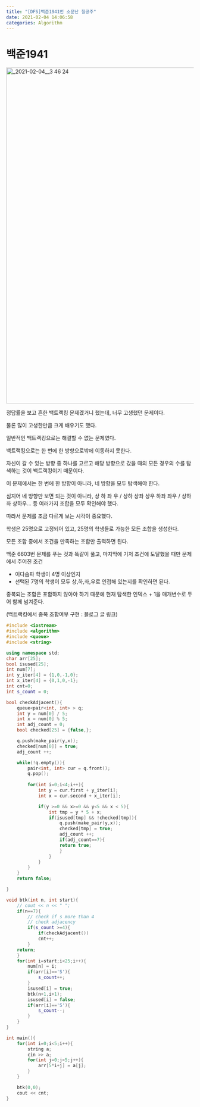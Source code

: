 ```yaml
---
title: "[DFS]백준1941번 소문난 칠공주"
date: 2021-02-04 14:06:58
categories: Algorithm
---
```

# 백준1941

<img width="903" alt="_2021-02-04__3 46 24" src="https://user-images.githubusercontent.com/55180768/106849068-6dcb6900-66f5-11eb-83d3-6f18b5edd7fb.png">

정답률을 보고 흔한 백트랙킹 문제겠거니 했는데, 너무 고생했던 문제이다. 

물론 많이 고생한만큼 크게 배우기도 했다. 

일반적인 백트랙킹으로는 해결할 수 없는 문제였다. 

백트랙킹으로는 한 번에 한 방향으로밖에 이동하지 못한다. 

자신이 갈 수 있는 방향 중 하나를 고르고 해당 방향으로 갔을 때의 모든 경우의 수를 탐색하는 것이 백트랙킹이기 때문이다. 

이 문제에서는 한 번에 한 방향이 아니라, 네 방향을 모두 탐색해야 한다. 

심지어 네 방향만 보면 되는 것이 아니라, 상 하 좌 우 / 상하 상좌 상우 하좌 좌우 / 상하좌 상하우... 등 여러가지 조합을 모두 확인해야 했다. 

따라서 문제를 조금 다르게 보는 시각이 중요했다. 

학생은 25명으로 고정되어 있고, 25명의 학생들로 가능한 모든 조합을 생성한다. 

모든 조합 중에서 조건을 만족하는 조합만 출력하면 된다. 

백준 6603번 문제를 푸는 것과 똑같이 풀고, 마지막에 기저 조건에 도달했을 때만 문제에서 주어진 조건 

- 이다솜파 학생이 4명 이상인지
- 선택된 7명의 학생이 모두 상,하,좌,우로 인접해 있는지를 확인하면 된다.

중복되는 조합은 포함하지 않아야 하기 때문에 현재 탐색한 인덱스 + 1을 매개변수로 두어 함께 넘겨준다. 

(백트랙킹에서 중복 조합여부 구현 : 블로그 글 링크)

```cpp
#include <iostream>
#include <algorithm>
#include <queue>
#include <string>

using namespace std;
char arr[25];
bool isused[25];
int num[7];
int y_iter[4] = {1,0,-1,0};
int x_iter[4] = {0,1,0,-1};
int cnt=0;
int s_count = 0;

bool checkAdjacent(){
    queue<pair<int, int> > q;
    int y = num[0] / 5;
    int x = num[0] % 5;
    int adj_count = 0;
    bool checked[25] = {false,};

    q.push(make_pair(y,x));
    checked[num[0]] = true;
    adj_count ++;

    while(!q.empty()){
        pair<int, int> cur = q.front();
        q.pop();
    
        for(int i=0;i<4;i++){
            int y = cur.first + y_iter[i];
            int x = cur.second + x_iter[i];

            if(y >=0 && x>=0 && y<5 && x < 5){
                int tmp = y * 5 + x;
                if(isused[tmp] && !checked[tmp]){
                    q.push(make_pair(y,x));
                    checked[tmp] = true;
                    adj_count ++;
                    if(adj_count==7){
                    return true;
                    }
                }
            }
        } 
    }
    return false;

}

void btk(int n, int start){
    // cout << n << " ";
    if(n==7){
        // check if s more than 4
        // check adjacency
        if(s_count >=4){
            if(checkAdjacent())
            cnt++;
        }
    return;
    }
    for(int i=start;i<25;i++){
        num[n] = i;
        if(arr[i]=='S'){
            s_count++;
        }
        isused[i] = true;
        btk(n+1,i+1);
        isused[i] = false;
        if(arr[i]=='S'){
            s_count--;
        } 
    }    
}

int main(){
    for(int i=0;i<5;i++){
        string a;
        cin >> a;
        for(int j=0;j<5;j++){
            arr[5*i+j] = a[j];
        }
    }

    btk(0,0);
    cout << cnt;
}
```
